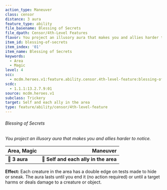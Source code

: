 ```yaml
---
action_type: Maneuver
class: censor
distance: 3 aura
feature_type: ability
file_basename: Blessing of Secrets
file_dpath: Censor/4th-Level Features
flavor: You project an illusory aura that makes you and allies harder to notice.
item_id: blessing-of-secrets
item_index: '01'
item_name: Blessing of Secrets
keywords:
  - Area
  - Magic
level: 4
scc:
  - mcdm.heroes.v1:feature.ability.censor.4th-level-feature:blessing-of-secrets
scdc:
  - 1.1.1:13.2.7.9:01
source: mcdm.heroes.v1
subclass: Trickery
target: Self and each ally in the area
type: feature/ability/censor/4th-level-feature
---
```


###### Blessing of Secrets

*You project an illusory aura that makes you and allies harder to notice.*

| **Area, Magic** |                          **Maneuver** |
| --------------- | ------------------------------------: |
| **📏 3 aura**   | **🎯 Self and each ally in the area** |

**Effect:** Each creature in the area has a double edge on tests made to hide or sneak. The aura lasts until you end it (no action required) or until a target harms or deals damage to a creature or object.
